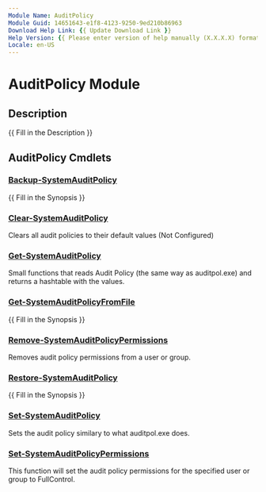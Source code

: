 ```yaml
---
Module Name: AuditPolicy
Module Guid: 14651643-e1f8-4123-9250-9ed210b86963
Download Help Link: {{ Update Download Link }}
Help Version: {{ Please enter version of help manually (X.X.X.X) format }}
Locale: en-US
---
```


# AuditPolicy Module
## Description
{{ Fill in the Description }}

## AuditPolicy Cmdlets
### [Backup-SystemAuditPolicy](Backup-SystemAuditPolicy.md)
{{ Fill in the Synopsis }}

### [Clear-SystemAuditPolicy](Clear-SystemAuditPolicy.md)
Clears all audit policies to their default values (Not Configured)

### [Get-SystemAuditPolicy](Get-SystemAuditPolicy.md)
Small functions that reads Audit Policy (the same way as auditpol.exe) and returns a hashtable with the values.

### [Get-SystemAuditPolicyFromFile](Get-SystemAuditPolicyFromFile.md)
{{ Fill in the Synopsis }}

### [Remove-SystemAuditPolicyPermissions](Remove-SystemAuditPolicyPermissions.md)
Removes audit policy permissions from a user or group.

### [Restore-SystemAuditPolicy](Restore-SystemAuditPolicy.md)
{{ Fill in the Synopsis }}

### [Set-SystemAuditPolicy](Set-SystemAuditPolicy.md)
Sets the audit policy similary to what auditpol.exe does.

### [Set-SystemAuditPolicyPermissions](Set-SystemAuditPolicyPermissions.md)
This function will set the audit policy permissions for the specified user or group to FullControl.

